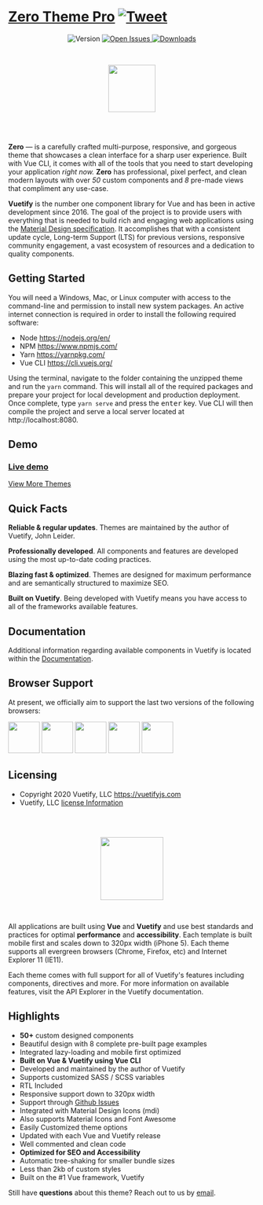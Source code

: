 # [Zero Theme Pro](https://store.vuetifyjs.com/product/zero-theme-pro/?ref=vtyd-readme) [![Tweet](https://img.shields.io/twitter/url/http/shields.io.svg?style=social&logo=twitter)](https://twitter.com/share?url=https%3A%2F%2Fstore.vuetifyjs.com%2Fproduct/zero-theme-pro&text=Zero%20Multi%20Purpose%20Theme%20by%20Vuetify&hashtags=vue%2023vuetify%20%23material)


<p align="center">
  <img src="https://img.shields.io/badge/version-1.0.0-blue.svg" alt="Version">

  <a href="https://github.com/johnleider/zero-theme-issues/issues?q=is%3Aissue+is%3Aopen">
    <img src="https://img.shields.io/github/issues/johnleider/zero-theme-issues.svg?maxAge=259200" alt="Open Issues">
  </a>

  <a href="https://github.com/johnleider/zero-theme-issues/issues?q=is%3Aissue+is%3Aclosed">
    <img src="https://img.shields.io/github/issues-closed-raw/johnleider/zero-theme-issues.svg?maxAge=259200" alt="Downloads">
  </a>
</p>

<br>

<p align="center">
  <img align="center" src="/img/logo.376fe171.svg" width="96">
</p>

<br>
<br>

**Zero** — is a carefully crafted multi-purpose, responsive, and gorgeous theme that showcases a clean interface for a sharp user experience. Built with Vue CLI, it comes with all of the tools that you need to start developing your application *right now.*  **Zero** has professional, pixel perfect, and clean modern layouts with over *50* custom components and *8* pre-made views that compliment any use-case.

**Vuetify** is the number one component library for Vue and has been in active development since 2016. The goal of the project is to provide users with everything that is needed to build rich and engaging web applications using the [Material Design specification](https://material.io/guidelines/). It accomplishes that with a consistent update cycle, Long-term Support (LTS) for previous versions, responsive community engagement, a vast ecosystem of resources and a dedication to quality components.

## Getting Started
You will need a Windows, Mac, or Linux computer with access to the command-line and permission to install new system packages. An active internet connection is required in order to install the following required software:

* Node https://nodejs.org/en/
* NPM https://www.npmjs.com/
* Yarn https://yarnpkg.com/
* Vue CLI https://cli.vuejs.org/

Using the terminal, navigate to the folder containing the unzipped theme and run the `yarn` command. This will install all of the required packages and prepare your project for local development and production deployment. Once complete, type `yarn serve` and press the <kbd>enter</kbd> key. Vue CLI will then compile the project and serve a local server located at http://localhost:8080.

## Demo

### [**Live demo**](https://zero-theme-pro.johnleider.com/)
[View More Themes](https://store.vuetifyjs.com/collections/themes/)

## Quick Facts
**Reliable & regular updates**. Themes are maintained by the author of Vuetify, John Leider.

**Professionally developed**. All components and features are developed using the most up-to-date coding practices.

**Blazing fast & optimized**. Themes are designed for maximum performance and are semantically structured to maximize SEO.

**Built on Vuetify**. Being developed with Vuetify means you have access to all of the frameworks available features.

## Documentation
Additional information regarding available components in Vuetify is located within the [Documentation](https://vuetifyjs.com).

## Browser Support

At present, we officially aim to support the last two versions of the following browsers:

<img src="https://s3.amazonaws.com/creativetim_bucket/github/browser/chrome.png" width="64" height="64"> <img src="https://cdn.vuetifyjs.com/images/browser/firefox.png" width="64" height="64"> <img src="https://cdn.vuetifyjs.com/images/browser/edge.png" width="64" height="64"> <img src="https://cdn.vuetifyjs.com/images/browser/safari.png" width="64" height="64"> <img src="https://cdn.vuetifyjs.com/images/browser/opera.png" width="64" height="64">

## Licensing

- Copyright 2020 Vuetify, LLC https://vuetifyjs.com
- Vuetify, LLC [license Information](https://store.vuetifyjs.com/licenses)

<br>
<br>

<p align="center">
  <img src="https://cdn.vuetifyjs.com/images/logos/vuetify-logo-light.png" height="128">
</p>

<br>

All applications are built using **Vue** and **Vuetify** and use best standards and practices for optimal **performance** and **accessibility**. Each template is built mobile first and scales down to 320px width (iPhone 5). Each theme supports all evergreen browsers (Chrome, Firefox, etc) and Internet Explorer 11 (IE11).

Each theme comes with full support for all of Vuetify's features including components, directives and more. For more information on available features, visit the API Explorer in the Vuetify documentation.

## Highlights

* **50+** custom designed components
* Beautiful design with 8 complete pre-built page examples
* Integrated lazy-loading and mobile first optimized
* **Built on Vue & Vuetify using Vue CLI**
* Developed and maintained by the author of Vuetify
* Supports customized SASS / SCSS variables
* RTL Included
* Responsive support down to 320px width
* Support through [Github Issues](https://github.com/johnleider/zero-theme-issues/issues)
* Integrated with Material Design Icons (mdi)
* Also supports Material Icons and Font Awesome
* Easily Customized theme options
* Updated with each Vue and Vuetify release
* Well commented and clean code
* **Optimized for SEO and Accessibility**
* Automatic tree-shaking for smaller bundle sizes
* Less than 2kb of custom styles
* Built on the #1 Vue framework, Vuetify

Still have **questions** about this theme? Reach out to us by [email](mailto:shop@vuetifyjs.com).
